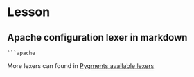# Lesson

## Apache configuration lexer in markdown

```
```apache
```

More lexers can found in [Pygments available lexers](http://pygments.org/docs/lexers/)
